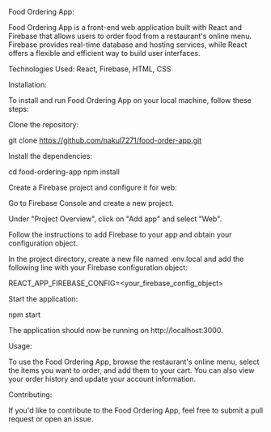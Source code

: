 Food Ordering App:

Food Ordering App is a front-end web application built with React and Firebase that allows users to order food from a restaurant's online menu. Firebase provides real-time database and hosting services, while React offers a flexible and efficient way to build user interfaces.

Technologies Used:
React,
Firebase,
HTML,
CSS


Installation:

To install and run Food Ordering App on your local machine, follow these steps:

Clone the repository:

git clone https://github.com/nakul7271/food-order-app.git

Install the dependencies:

cd food-ordering-app
npm install


Create a Firebase project and configure it for web:

Go to Firebase Console and create a new project.

Under "Project Overview", click on "Add app" and select "Web".

Follow the instructions to add Firebase to your app and obtain your configuration object.

In the project directory, create a new file named .env.local and add the following line with your Firebase configuration object:

REACT_APP_FIREBASE_CONFIG=<your_firebase_config_object>

Start the application:

npm start

The application should now be running on http://localhost:3000.

Usage:

To use the Food Ordering App, browse the restaurant's online menu, select the items you want to order, and add them to your cart. You can also view your order history and update your account information.

Contributing:

If you'd like to contribute to the Food Ordering App, feel free to submit a pull request or open an issue.
